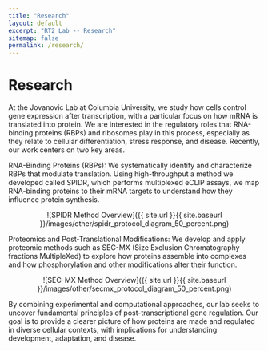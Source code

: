 ```yaml
---
title: "Research"
layout: default
excerpt: "RT2 Lab -- Research"
sitemap: false
permalink: /research/
---
```


# Research

At the Jovanovic Lab at Columbia University, we study how cells control gene expression after transcription, with a particular focus on how mRNA is translated into protein. We are interested in the regulatory roles that RNA-binding proteins (RBPs) and ribosomes play in this process, especially as they relate to cellular differentiation, stress response, and disease. Recently, our work centers on two key areas.

RNA-Binding Proteins (RBPs): We systematically identify and characterize RBPs that modulate translation. Using high-throughput a method we developed called SPIDR, which performs multiplexed eCLIP assays, we map RNA-binding proteins to their mRNA targets to understand how they influence protein synthesis.

<div style="text-align: center">
![SPIDR Method Overview]({{ site.url }}{{ site.baseurl }}/images/other/spidr_protocol_diagram_50_percent.png)
</div>

Proteomics and Post-Translational Modifications: We develop and apply proteomic methods such as SEC-MX (Size Exclusion Chromatography fractions MultipleXed) to explore how proteins assemble into complexes and how phosphorylation and other modifications alter their function.

<div style="text-align: center">
![SEC-MX Method Overview]({{ site.url }}{{ site.baseurl }}/images/other/secmx_protocol_diagram_50_percent.png)
</div>

By combining experimental and computational approaches, our lab seeks to uncover fundamental principles of post-transcriptional gene regulation. Our goal is to provide a clearer picture of how proteins are made and regulated in diverse cellular contexts, with implications for understanding development, adaptation, and disease.
